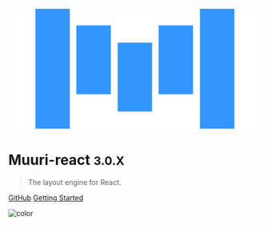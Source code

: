 ![logo](../logo/muuri-transparent.png ':size=360%')
# Muuri-react <small>3.0.X</small>

> The layout engine for React.

[GitHub](https://github.com/Paol-imi/muuri-react)
[Getting Started](#muuri-react)

![color](#B3F2FF)